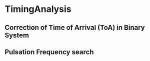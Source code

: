 # TimingAnalysis

## Correction of Time of Arrival (ToA) in Binary System
## Pulsation Frequency search
